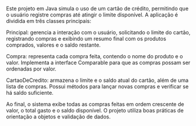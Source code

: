 Este projeto em Java simula o uso de um cartão de crédito, permitindo que o usuário registre compras até atingir o limite disponível. A aplicação é dividida em três classes principais:

Principal: gerencia a interação com o usuário, solicitando o limite do cartão, registrando compras e exibindo um resumo final com os produtos comprados, valores e o saldo restante.

Compra: representa cada compra feita, contendo o nome do produto e o valor. Implementa a interface Comparable para que as compras possam ser ordenadas por valor.

CartaoDeCredito: armazena o limite e o saldo atual do cartão, além de uma lista de compras. Possui métodos para lançar novas compras e verificar se há saldo suficiente.

Ao final, o sistema exibe todas as compras feitas em ordem crescente de valor, o total gasto e o saldo disponível. O projeto utiliza boas práticas de orientação a objetos e validação de dados.
